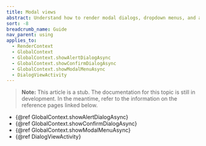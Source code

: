 ```yaml
---
title: Modal views
abstract: Understand how to render modal dialogs, dropdown menus, and alerts
sort: -8
breadcrumb_name: Guide
nav_parent: using
applies_to:
  - RenderContext
  - GlobalContext
  - GlobalContext.showAlertDialogAsync
  - GlobalContext.showConfirmDialogAsync
  - GlobalContext.showModalMenuAsync
  - DialogViewActivity
---
```


<!-- TODO(stub) -->

> **Note:** This article is a stub. The documentation for this topic is still in development. In the meantime, refer to the information on the reference pages linked below.

- {@ref GlobalContext.showAlertDialogAsync}
- {@ref GlobalContext.showConfirmDialogAsync}
- {@ref GlobalContext.showModalMenuAsync}
- {@ref DialogViewActivity}
